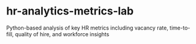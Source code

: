 # hr-analytics-metrics-lab
Python-based analysis of key HR metrics including vacancy rate, time-to-fill, quality of hire, and workforce insights
